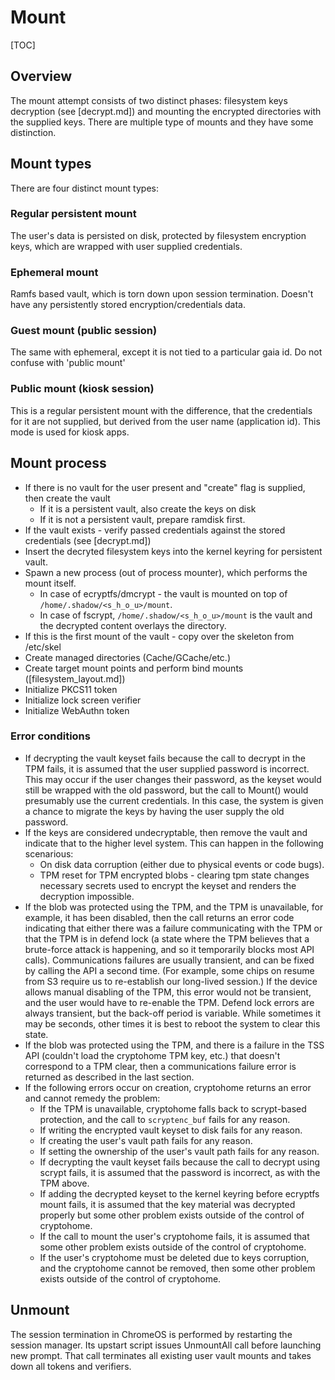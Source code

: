 # Mount

[TOC]

## Overview

The mount attempt consists of two distinct phases: filesystem keys decryption
(see [decrypt.md]) and mounting the encrypted directories with the supplied
keys. There are multiple type of mounts and they have some distinction.

## Mount types

There are four distinct mount types:

### Regular persistent mount

The user's data is persisted on disk, protected by filesystem encryption keys,
which are wrapped with user supplied credentials.

### Ephemeral mount

Ramfs based vault, which is torn down upon session termination. Doesn't have any
persistently stored encryption/credentials data.

### Guest mount (public session)

The same with ephemeral, except it is not tied to a particular gaia id. Do not
confuse with 'public mount'

### Public mount (kiosk session)

This is a regular persistent mount with the difference, that the credentials for
it are not supplied, but derived from the user name (application id). This mode
is used for kiosk apps.

## Mount process

* If there is no vault for the user present and "create" flag is supplied, then
  create the vault
  * If it is a persistent vault, also create the keys on disk
  * If it is not a persistent vault, prepare ramdisk first.
* If the vault exists - verify passed credentials against the stored credentials
  (see [decrypt.md])
* Insert the decryted filesystem keys into the kernel keyring for persistent
  vault.
* Spawn a new process (out of process mounter), which performs the mount itself.
  * In case of ecryptfs/dmcrypt - the vault is mounted on top of
    `/home/.shadow/<s_h_o_u>/mount`.
  * In case of fscrypt, `/home/.shadow/<s_h_o_u>/mount` is the vault and the
    decrypted content overlays the directory.
* If this is the first mount of the vault - copy over the skeleton from
  /etc/skel
* Create managed directories (Cache/GCache/etc.)
* Create target mount points and perform bind mounts ([filesystem_layout.md])
* Initialize PKCS11 token
* Initialize lock screen verifier
* Initialize WebAuthn token

### Error conditions

* If decrypting the vault keyset fails because the call to decrypt
  in the TPM fails, it is assumed that the  user supplied password is incorrect.
  This may occur if the user changes their password, as the keyset
  would still be wrapped with the old password, but the call to Mount() would
  presumably use the current credentials. In this case, the system is given a
  chance to migrate the keys by having the user supply the old password.
* If the keys are considered undecryptable, then remove the vault and indicate
  that to the higher level system. This can happen in the following scenarious:
  * On disk data corruption (either due to physical events or code bugs).
  * TPM reset for TPM encrypted blobs - clearing tpm state changes necessary
    secrets used to encrypt the keyset and renders the decryption impossible.
* If the blob was protected using the TPM, and the TPM is unavailable,
  for example, it has been disabled, then the call returns an error
  code indicating that either there was a failure communicating with
  the TPM or that the TPM is in defend lock (a state where the TPM
  believes that a brute-force attack is happening, and so it
  temporarily blocks most API calls). Communications failures are
  usually transient, and can be fixed by calling the API a second
  time. (For example, some chips on resume from S3 require us to
  re-establish our long-lived session.) If the device allows manual
  disabling of the TPM, this error would not be transient, and the
  user would have to re-enable the TPM. Defend lock errors are always
  transient, but the back-off period is variable. While sometimes it
  may be seconds, other times it is best to reboot the system to clear
  this state.
* If the blob was protected using the TPM, and there is a failure in
  the TSS API (couldn't load the cryptohome TPM key, etc.) that
  doesn't correspond to a TPM clear, then a communications failure
  error is returned as described in the last section.
* If the following errors occur on creation, cryptohome returns an
  error and cannot remedy the problem:
  * If the TPM is unavailable, cryptohome falls back to
    scrypt-based protection, and the call to `scryptenc_buf`
    fails for any reason.
  * If writing the encrypted vault keyset to disk fails for any
    reason.
  * If creating the user's vault path fails for any reason.
  * If setting the ownership of the user's vault path fails for any
    reason.
  * If decrypting the vault keyset fails because the call to decrypt
    using scrypt fails, it is assumed that the password is
    incorrect, as with the TPM above.
  * If adding the decrypted keyset to the kernel keyring before
    ecryptfs mount fails, it is assumed that the key material was
    decrypted properly but some other problem exists outside of the
    control of cryptohome.
  * If the call to mount the user's cryptohome fails, it is assumed
    that some other problem exists outside of the control of
    cryptohome.
  * If the user's cryptohome must be deleted due to keys corruption,
    and the cryptohome cannot be removed, then some other problem
    exists outside of the control of cryptohome.

## Unmount

The session termination in ChromeOS is performed by restarting the session
manager. Its upstart script issues UnmountAll call before launching new prompt.
That call terminates all existing user vault mounts and takes down all tokens
and verifiers.
